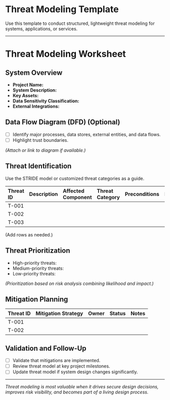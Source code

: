 # Threat Modeling Template

Use this template to conduct structured, lightweight threat modeling for systems, applications, or services.

---

# Threat Modeling Worksheet

## System Overview

- **Project Name:**  
- **System Description:**  
- **Key Assets:**  
- **Data Sensitivity Classification:**  
- **External Integrations:**  

## Data Flow Diagram (DFD) (Optional)

- [ ] Identify major processes, data stores, external entities, and data flows.
- [ ] Highlight trust boundaries.

*(Attach or link to diagram if available.)*

## Threat Identification

Use the STRIDE model or customized threat categories as a guide.

| Threat ID | Description | Affected Component | Threat Category | Preconditions | Likelihood | Impact | Notes |
|:----------|:------------|:-------------------|:----------------|:--------------|:-----------|:------|:------|
| T-001 | | | | | | | |
| T-002 | | | | | | | |
| T-003 | | | | | | | |

(Add rows as needed.)

## Threat Prioritization

- High-priority threats:
- Medium-priority threats:
- Low-priority threats:

*(Prioritization based on risk analysis combining likelihood and impact.)*

## Mitigation Planning

| Threat ID | Mitigation Strategy | Owner | Status | Notes |
|:----------|:---------------------|:------|:------|:------|
| T-001 | | | | |
| T-002 | | | | |

## Validation and Follow-Up

- [ ] Validate that mitigations are implemented.
- [ ] Review threat model at key project milestones.
- [ ] Update threat model if system design changes significantly.

---

*Threat modeling is most valuable when it drives secure design decisions, improves risk visibility, and becomes part of a living design process.*

